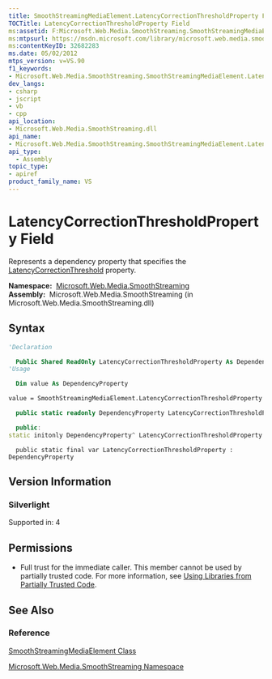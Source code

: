 ```yaml
---
title: SmoothStreamingMediaElement.LatencyCorrectionThresholdProperty Field (Microsoft.Web.Media.SmoothStreaming)
TOCTitle: LatencyCorrectionThresholdProperty Field
ms:assetid: F:Microsoft.Web.Media.SmoothStreaming.SmoothStreamingMediaElement.LatencyCorrectionThresholdProperty
ms:mtpsurl: https://msdn.microsoft.com/library/microsoft.web.media.smoothstreaming.smoothstreamingmediaelement.latencycorrectionthresholdproperty(v=VS.90)
ms:contentKeyID: 32682283
ms.date: 05/02/2012
mtps_version: v=VS.90
f1_keywords:
- Microsoft.Web.Media.SmoothStreaming.SmoothStreamingMediaElement.LatencyCorrectionThresholdProperty
dev_langs:
- csharp
- jscript
- vb
- cpp
api_location:
- Microsoft.Web.Media.SmoothStreaming.dll
api_name:
- Microsoft.Web.Media.SmoothStreaming.SmoothStreamingMediaElement.LatencyCorrectionThresholdProperty
api_type:
  - Assembly
topic_type:
- apiref
product_family_name: VS
---
```


# LatencyCorrectionThresholdProperty Field

Represents a dependency property that specifies the [LatencyCorrectionThreshold](smoothstreamingmediaelement-latencycorrectionthreshold-property-microsoft-web-media-smoothstreaming.md) property.

**Namespace:**  [Microsoft.Web.Media.SmoothStreaming](microsoft-web-media-smoothstreaming-namespace_1.md)  
**Assembly:**  Microsoft.Web.Media.SmoothStreaming (in Microsoft.Web.Media.SmoothStreaming.dll)

## Syntax

```vb
'Declaration

  Public Shared ReadOnly LatencyCorrectionThresholdProperty As DependencyProperty
'Usage

  Dim value As DependencyProperty

value = SmoothStreamingMediaElement.LatencyCorrectionThresholdProperty
```

```csharp
  public static readonly DependencyProperty LatencyCorrectionThresholdProperty
```

```cpp
  public:
static initonly DependencyProperty^ LatencyCorrectionThresholdProperty
```

```jscript
  public static final var LatencyCorrectionThresholdProperty : DependencyProperty
```

## Version Information

### Silverlight

Supported in: 4  

## Permissions

  - Full trust for the immediate caller. This member cannot be used by partially trusted code. For more information, see [Using Libraries from Partially Trusted Code](https://msdn.microsoft.com/library/8skskf63).

## See Also

### Reference

[SmoothStreamingMediaElement Class](smoothstreamingmediaelement-class-microsoft-web-media-smoothstreaming_1.md)

[Microsoft.Web.Media.SmoothStreaming Namespace](microsoft-web-media-smoothstreaming-namespace_1.md)

